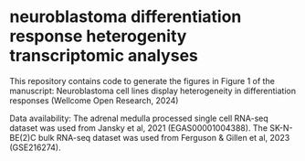 # neuroblastoma differentiation response heterogenity transcriptomic analyses

This repository contains code to generate the figures in Figure 1 of the manuscript: Neuroblastoma cell lines display heterogeneity in differentiation responses (Wellcome Open Research, 2024)

Data availability: The adrenal medulla processed single cell RNA-seq dataset was used from Jansky et al, 2021 (EGAS00001004388). The SK-N-BE(2)C bulk RNA-seq dataset was used from Ferguson & Gillen et al, 2023 (GSE216274).


